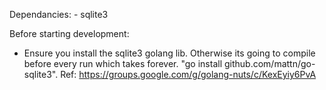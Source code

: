 Dependancies:
    - sqlite3

Before starting development:
- Ensure you install the sqlite3 golang lib. Otherwise its going to compile before every run which takes forever. "go install github.com/mattn/go-sqlite3". Ref: https://groups.google.com/g/golang-nuts/c/KexEyiy6PvA
